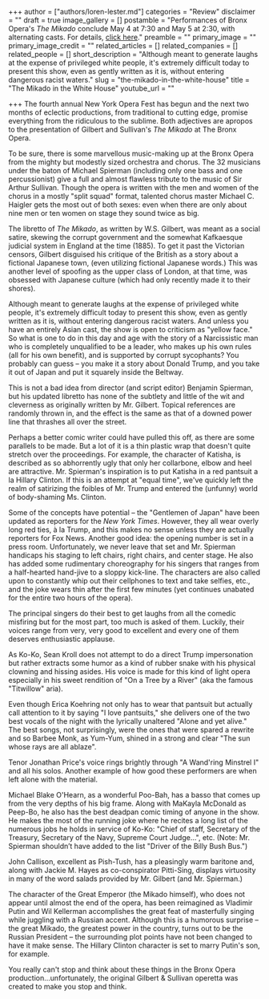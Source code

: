 +++
author = ["authors/loren-lester.md"]
categories = "Review"
disclaimer = ""
draft = true
image_gallery = []
postamble = "Performances of Bronx Opera's _The Mikado_ conclude May 4 at 7:30 and May 5 at 2:30, with alternating casts. For details, [click here](http://bronxopera.org/2019-season/)."
preamble = ""
primary_image = ""
primary_image_credit = ""
related_articles = []
related_companies = []
related_people = []
short_description = "Although meant to generate laughs at the expense of privileged white people, it's extremely difficult today to present this show, even as gently written as it is, without entering dangerous racist waters."
slug = "the-mikado-in-the-white-house"
title = "The Mikado in the White House"
youtube_url = ""

+++
The fourth annual New York Opera Fest has begun and the next two months of eclectic productions, from traditional to cutting edge, promise everything from the ridiculous to the sublime. Both adjectives are apropos to the presentation of Gilbert and Sullivan's _The Mikado_ at The Bronx Opera. 

To be sure, there is some marvellous music-making up at the Bronx Opera from the mighty but modestly sized orchestra and chorus. The 32 musicians under the baton of Michael Spierman (including only one bass and one percussionist) give a full and almost flawless tribute to the music of Sir Arthur Sullivan.  Though the opera is written with the men and women of the chorus in a mostly "split squad" format, talented chorus master Michael C. Haigler gets the most out of both sexes: even when there are only about nine men or ten women on stage they sound twice as big.

The libretto of _The Mikado_, as written by W.S. Gilbert, was meant as a social satire, skewing the corrupt government and the somewhat Kafkaesque judicial system in England at the time (1885).  To get it past the Victorian censors, Gilbert disguised his critique of the British as a story about a fictional Japanese town, (even utilizing fictional Japanese words.) This was another level of spoofing as the upper class of London, at that time, was obsessed with Japanese culture (which had only recently made it to their shores).

Although meant to generate laughs at the expense of privileged white people, it's extremely difficult today to present this show, even as gently written as it is, without entering dangerous racist waters.  And unless you have an entirely Asian cast, the show is open to criticism as "yellow face."  So what is one to do in this day and age with the story of a Narcissistic man who is completely unqualified to be a leader, who makes up his own rules (all for his own benefit), and is supported by corrupt sycophants? You probably can guess – you make it a story about Donald Trump, and you take it out of Japan and put it squarely inside the Beltway.

This is not a bad idea from director (and script editor) Benjamin Spierman, but his updated libretto has none of the subtlety and little of the wit and cleverness as originally written by Mr. Gilbert. Topical references are randomly thrown in, and the effect is the same as that of a downed power line that thrashes all over the street.

Perhaps a better comic writer could have pulled this off, as there are some parallels to be made.  But a lot of it is a thin plastic wrap that doesn't quite stretch over the proceedings. For example, the character of Katisha, is described as so abhorrently ugly that only her collarbone, elbow and heel are attractive. Mr. Spierman's inspiration is to put Katisha in a red pantsuit a la Hillary Clinton. If this is an attempt at "equal time", we've quickly left the realm of satirizing the foibles of Mr. Trump and entered the (unfunny) world of body-shaming Ms. Clinton.

Some of the concepts have potential – the "Gentlemen of Japan" have been updated as reporters for the _New York Times_. However, they all wear overly long red ties, à la Trump, and this makes no sense unless they are actually reporters for Fox News. Another good idea: the opening number is set in a press room.  Unfortunately, we never leave that set and Mr. Spierman handicaps his staging to left chairs, right chairs, and center stage. He also has added some rudimentary choreography for his singers that ranges from a half-hearted hand-jive to a sloppy kick-line.  The characters are also called upon to constantly whip out their cellphones to text and take selfies, etc., and the joke wears thin after the first few minutes (yet continues unabated for the entire two hours of the opera).

The principal singers do their best to get laughs from all the comedic misfiring but for the most part, too much is asked of them.  Luckily, their voices range from very, very good to excellent and every one of them deserves enthusiastic applause.

As Ko-Ko, Sean Kroll does not attempt to do a direct Trump impersonation but rather extracts some humor as a kind of rubber snake with his physical clowning and hissing asides. His voice is made for this kind of light opera especially in his sweet rendition of "On a Tree by a River" (aka the famous "Titwillow" aria).

Even though Erica Koehring not only has to wear that pantsuit but actually call attention to it by saying "I love pantsuits," she delivers one of the two best vocals of the night with the lyrically unaltered "Alone and yet alive." The best songs, not surprisingly, were the ones that were spared a rewrite and so Barbee Monk, as Yum-Yum, shined in a strong and clear "The sun whose rays are all ablaze".

Tenor Jonathan Price's voice rings brightly through "A Wand'ring Minstrel I" and all his solos. Another example of how good these performers are when left alone with the material.

Michael Blake O'Hearn, as a wonderful Poo-Bah, has a basso that comes up from the very depths of his big frame.  Along with MaKayla McDonald as Peep-Bo, he also has the best deadpan comic timing of anyone in the show.  He makes the most of the running joke where he recites a long list of the numerous jobs he holds in service of Ko-Ko: "Chief of staff, Secretary of the Treasury, Secretary of the Navy, Supreme Court Judge…", etc. (Note: Mr. Spierman shouldn’t have added to the list "Driver of the Billy Bush Bus.")

John Callison, excellent as Pish-Tush, has a pleasingly warm baritone and, along with Jackie M. Hayes as co-conspirator Pitti-Sing, displays virtuosity in many of the word salads provided by Mr. Gilbert (and Mr. Spierman.)

The character of the Great Emperor (the Mikado himself), who does not appear until almost the end of the opera, has been reimagined as Vladimir Putin and Wil Kellerman accomplishes the great feat of masterfully singing while juggling with a Russian accent. Although this is a humorous surprise – the great Mikado, the greatest power in the country, turns out to be the Russian President – the surrounding plot points have not been changed to have it make sense. The Hillary Clinton character is set to marry Putin's son, for example.

You really can't stop and think about these things in the Bronx Opera production…unfortunately, the original Gilbert & Sullivan operetta was created to make you stop and think.
